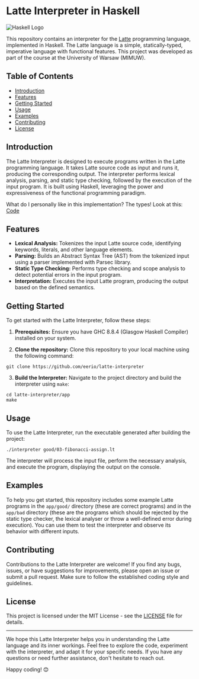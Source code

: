 # Latte Interpreter in Haskell

![Haskell Logo](https://wiki.haskell.org/wikiupload/4/4a/HaskellLogoStyPreview-1.png)

This repository contains an interpreter for the [Latte](https://www.mimuw.edu.pl/~ben/Zajecia/Mrj2011/Latte/) programming language, implemented in Haskell. The Latte language is a simple, statically-typed, imperative language with functional features. This project was developed as part of the course at the University of Warsaw (MIMUW).

## Table of Contents

- [Introduction](#introduction)
- [Features](#features)
- [Getting Started](#getting-started)
- [Usage](#usage)
- [Examples](#examples)
- [Contributing](#contributing)
- [License](#license)

## Introduction

The Latte Interpreter is designed to execute programs written in the Latte programming language. It takes Latte source code as input and runs it, producing the corresponding output. The interpreter performs lexical analysis, parsing, and static type checking, followed by the execution of the input program. It is built using Haskell, leveraging the power and expressiveness of the functional programming paradigm.

What do I personally like in this implementation? The types! Look at this:
[Code](https://github.com/eerio/latte-interpreter/blob/0f80c0cff471a4c5a941c2dda57667bc3a5f2eb1/app/Interpreter.hs#L56-L72)


## Features

- **Lexical Analysis:** Tokenizes the input Latte source code, identifying keywords, literals, and other language elements.
- **Parsing:** Builds an Abstract Syntax Tree (AST) from the tokenized input using a parser implemented with Parsec library.
- **Static Type Checking:** Performs type checking and scope analysis to detect potential errors in the input program.
- **Interpretation:** Executes the input Latte program, producing the output based on the defined semantics.

## Getting Started

To get started with the Latte Interpreter, follow these steps:

1. **Prerequisites:** Ensure you have GHC 8.8.4 (Glasgow Haskell Compiler) installed on your system.

2. **Clone the repository:** Clone this repository to your local machine using the following command:

```
git clone https://github.com/eerio/latte-interpreter 
```

3. **Build the Interpreter:** Navigate to the project directory and build the interpreter using `make`:

```
cd latte-interpreter/app
make
```

## Usage

To use the Latte Interpreter, run the executable generated after building the project:

```
./interpreter good/03-fibonacci-assign.lt
```

The interpreter will process the input file, perform the necessary analysis, and execute the program, displaying the output on the console.

## Examples

To help you get started, this repository includes some example Latte programs in the `app/good/` directory (these are correct programs) and in the `app/bad` directory (these are the programs which should be rejected by the static type checker, the lexical analyser or throw a well-defined error during execution). You can use them to test the interpreter and observe its behavior with different inputs.

## Contributing

Contributions to the Latte Interpreter are welcome! If you find any bugs, issues, or have suggestions for improvements, please open an issue or submit a pull request. Make sure to follow the established coding style and guidelines.

## License

This project is licensed under the MIT License - see the [LICENSE](LICENSE) file for details.

---

We hope this Latte Interpreter helps you in understanding the Latte language and its inner workings. Feel free to explore the code, experiment with the interpreter, and adapt it for your specific needs. If you have any questions or need further assistance, don't hesitate to reach out.

Happy coding! 😊

